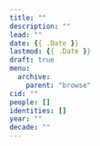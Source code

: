 ```yaml
---
title: ""
description: ""
lead: ""
date: {{ .Date }}
lastmod: {{ .Date }}
draft: true
menu:
  archive:
    parent: "browse"
cid: ""
people: []
identities: []
year: ""
decade: ""
---
```

